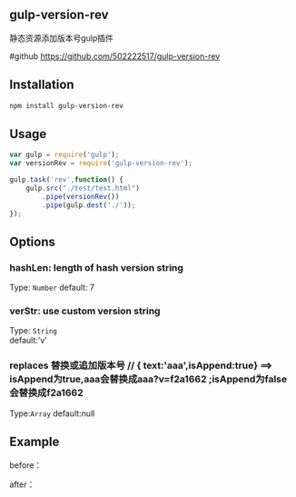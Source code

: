 ## gulp-version-rev

静态资源添加版本号gulp插件

#github
https://github.com/502222517/gulp-version-rev

## Installation

```bash
npm install gulp-version-rev
```

## Usage

```js
var gulp = require('gulp');
var versionRev = require('gulp-version-rev');

gulp.task('rev',function() {
    gulp.src("./test/test.html")
        .pipe(versionRev())
        .pipe(gulp.dest('./'));
});
```

## Options

### hashLen: length of hash version string
Type: `Number` default: 7

### verStr: use custom version string 
Type: `String`  
default:'v'

### replaces 替换或追加版本号  // { text:'aaa',isAppend:true} ==> isAppend为true,aaa会替换成aaa?v=f2a1662 ;isAppend为false会替换成f2a1662
Type:`Array` default:null

## Example

before：
<link rel="stylesheet" href="./styles/test.css" type="text/css" />

after：

<link rel="stylesheet" href="./styles/test.css?v=0ede2cf" type="text/css" />


